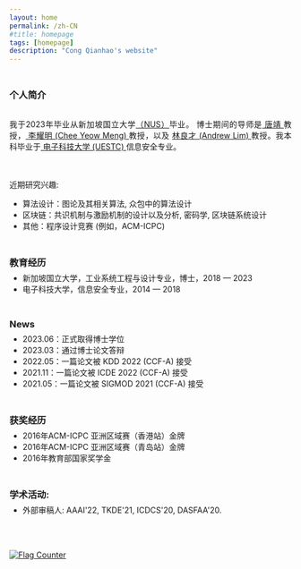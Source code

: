 ```yaml
---
layout: home
permalink: /zh-CN
#title: homepage 
tags: [homepage]
description: "Cong Qianhao's website"
---
```

<h3 style="margin-bottom:0px;padding-top:20px;">个人简介</h3>
<br>
<p align="justify">我于2023年毕业从新加坡国立大学<a href="https://www.nus.edu.sg/" target="_blank">（NUS）</a>毕业。 博士期间的导师是<a href="https://sites.google.com/view/jtang" target="_blank"> 唐靖 </a> 教授，<a href="https://ymchee66.github.io/home/" target="_blank"> 李耀明 (Chee Yeow Meng) </a> 教授，以及 <a href="https://www.limandrew.org/" target="_blank"> 林良才 (Andrew Lim) </a> 教授。我本科毕业于<a href="https://en.uestc.edu.cn/" target="_blank"> 电子科技大学 (UESTC) </a>信息安全专业。
</p>

<br>
<br>
近期研究兴趣:
<ul>
<li align="justify">	    
算法设计：图论及其相关算法, 众包中的算法设计
</li>
<li align="justify">	    
区块链：共识机制与激励机制的设计以及分析, 密码学, 区块链系统设计
</li>
<li align="justify">	    
其他：程序设计竞赛 (例如，ACM-ICPC)
</li>
</ul>

<h3 style="margin-bottom:-8px;padding-top:20px;">教育经历</h3>
<ul>
<li align="justify">
新加坡国立大学，工业系统工程与设计专业，博士，2018 — 2023
</li>
<li align="justify">
电子科技大学，信息安全专业，2014 — 2018
</li>
</ul>

<h3 style="margin-bottom:-8px;padding-top:20px;">News</h3>
<ul>
<li>
2023.06：正式取得博士学位
</li>
<li>
2023.03：通过博士论文答辩
</li>
<li>
2022.05：一篇论文被 KDD 2022 (CCF-A) 接受
</li>
<li>
2021.11：一篇论文被 ICDE 2022 (CCF-A) 接受
</li>
<li>
2021.05：一篇论文被 SIGMOD 2021 (CCF-A) 接受
</li>
</ul>

<h3 style="margin-bottom:-8px;padding-top:20px;">获奖经历</h3>
<ul>
<li>	    
2016年ACM-ICPC 亚洲区域赛（香港站）金牌
</li>
<li>	    
2016年ACM-ICPC 亚洲区域赛（青岛站）金牌
</li>
<li>	    
2016年教育部国家奖学金
</li>
</ul>

<h3 style="margin-bottom:-8px;padding-top:20px;">学术活动:</h3>
<ul>
<li> 外部审稿人: AAAI'22, TKDE'21, ICDCS'20, DASFAA'20.
</li>
</ul>
<br>
<br>

<a href="https://info.flagcounter.com/67lP"><img src="https://s01.flagcounter.com/count2/67lP/bg_FFFFFF/txt_000000/border_CCCCCC/columns_2/maxflags_10/viewers_0/labels_0/pageviews_0/flags_0/percent_0/" alt="Flag Counter" border="0"></a>